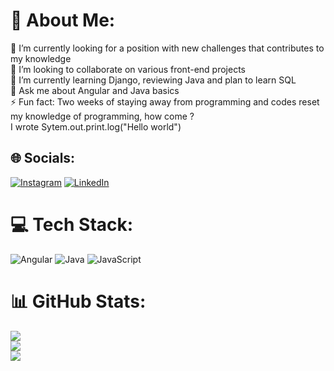 # 💫 About Me:
🔭 I’m currently looking for a position with new challenges that contributes to my knowledge<br>👯 I’m looking to collaborate on various front-end projects<br>🌱 I’m currently learning Django, reviewing Java and plan to learn SQL<br>💬 Ask me about Angular and Java basics<br>⚡ Fun fact: Two weeks of staying away from programming and codes reset my knowledge of programming, how come ? <br> I wrote Sytem.out.print.log("Hello world")


## 🌐 Socials:
[![Instagram](https://img.shields.io/badge/Instagram-%23E4405F.svg?logo=Instagram&logoColor=white)](https://instagram.com/yzdn_absii) [![LinkedIn](https://img.shields.io/badge/LinkedIn-%230077B5.svg?logo=linkedin&logoColor=white)](https://linkedin.com/in/yzabbasi) 

# 💻 Tech Stack:
![Angular](https://img.shields.io/badge/angular-%23DD0031.svg?style=for-the-badge&logo=angular&logoColor=white) ![Java](https://img.shields.io/badge/java-%23ED8B00.svg?style=for-the-badge&logo=java&logoColor=white) ![JavaScript](https://img.shields.io/badge/javascript-%23323330.svg?style=for-the-badge&logo=javascript&logoColor=%23F7DF1E)
# 📊 GitHub Stats:
![](https://github-readme-stats.vercel.app/api?username=Yz-Abbasi&theme=synthwave&hide_border=false&include_all_commits=false&count_private=false)<br/>
![](https://github-readme-streak-stats.herokuapp.com/?user=Yz-Abbasi&theme=synthwave&hide_border=false)<br/>
![](https://github-readme-stats.vercel.app/api/top-langs/?username=Yz-Abbasi&theme=synthwave&hide_border=false&include_all_commits=false&count_private=false&layout=compact)

<!-- Proudly created with GPRM ( https://gprm.itsvg.in ) -->
